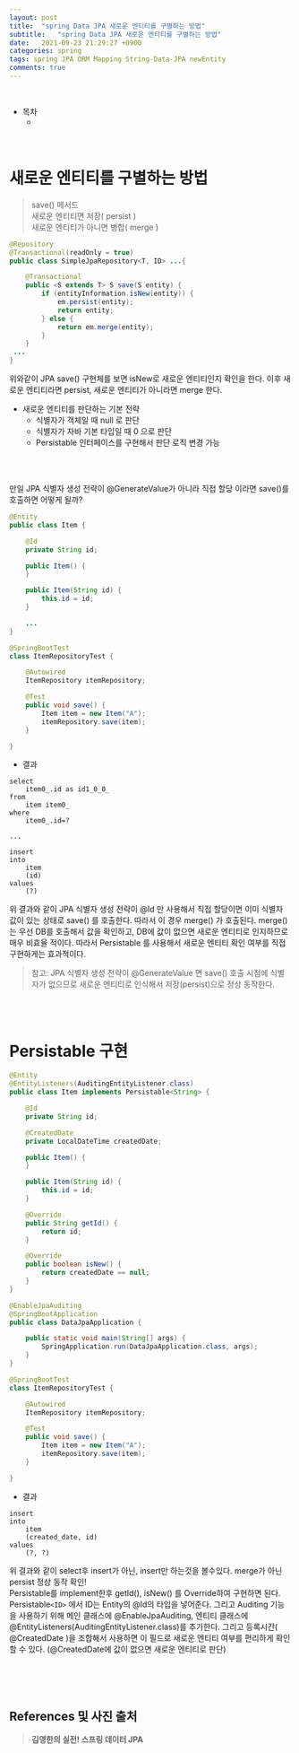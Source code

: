 ```yaml
---
layout: post
title:  "spring Data JPA 새로운 엔티티를 구별하는 방법"
subtitle:   "spring Data JPA 새로운 엔티티를 구별하는 방법"
date:   2021-09-23 21:29:27 +0900
categories: spring
tags: spring JPA ORM Mapping String-Data-JPA newEntity
comments: true
---
```



<br>

- 목차
	- [](#)
    
<br>

# 새로운 엔티티를 구별하는 방법

> save() 메서드 <br>
> 새로운 엔티티면 저장( persist ) <br>
> 새로운 엔티티가 아니면 병합( merge ) <br>

```java
@Repository
@Transactional(readOnly = true)
public class SimpleJpaRepository<T, ID> ...{

    @Transactional
    public <S extends T> S save(S entity) {
        if (entityInformation.isNew(entity)) {
            em.persist(entity);
            return entity;
        } else {
            return em.merge(entity);
        }
    }
 ...
}
```

위와같이 JPA save() 구현체를 보면 isNew로 새로운 엔티티인지 확인을 한다. 이후 새로운 엔티티라면 persist, 새로운 엔티티가 아니라면 merge 한다.

- 새로운 엔티티를 판단하는 기본 전략
    - 식별자가 객체일 때 null 로 판단
    - 식별자가 자바 기본 타입일 때 0 으로 판단
    - Persistable 인터페이스를 구현해서 판단 로직 변경 가능

<br><br>

만일 JPA 식별자 생성 전략이 @GenerateValue가 아니라 직접 할당 이라면 save()를 호출하면 어떻게 될까?

```java
@Entity
public class Item {

    @Id
    private String id;

    public Item() {
    }

    public Item(String id) {
        this.id = id;
    }

    ...
}

@SpringBootTest
class ItemRepositoryTest {

    @Autowired
    ItemRepository itemRepository;

    @Test
    public void save() {
        Item item = new Item("A");
        itemRepository.save(item);
    }

}
```

- 결과

```
select
    item0_.id as id1_0_0_ 
from
    item item0_ 
where
    item0_.id=?

...

insert 
into
    item
    (id) 
values
    (?)
```

위 결과와 같이 JPA 식별자 생성 전략이 @Id 만 사용해서 직접 할당이면 이미 식별자 값이 있는 상태로 save() 를 호출한다. 따라서 이 경우 merge() 가 호출된다. merge() 는 우선 DB를 호출해서 값을 확인하고, DB에 값이 없으면 새로운 엔티티로 인지하므로 매우 비효율 적이다. 따라서 Persistable 를 사용해서 새로운 엔티티 확인 여부를 직접 구현하게는 효과적이다.

> 참고: JPA 식별자 생성 전략이 @GenerateValue 면 save() 호출 시점에 식별자가 없으므로 새로운 엔티티로 인식해서 저장(persist)으로 정상 동작한다.

<br><br>

# Persistable 구현

```java
@Entity
@EntityListeners(AuditingEntityListener.class)
public class Item implements Persistable<String> {

    @Id
    private String id;

    @CreatedDate
    private LocalDateTime createdDate;

    public Item() {
    }

    public Item(String id) {
        this.id = id;
    }

    @Override
    public String getId() {
        return id;
    }

    @Override
    public boolean isNew() {
        return createdDate == null;
    }
}

@EnableJpaAuditing
@SpringBootApplication
public class DataJpaApplication {

	public static void main(String[] args) {
		SpringApplication.run(DataJpaApplication.class, args);
	}
}

@SpringBootTest
class ItemRepositoryTest {

    @Autowired
    ItemRepository itemRepository;

    @Test
    public void save() {
        Item item = new Item("A");
        itemRepository.save(item);
    }

}
```

- 결과

```
insert 
into
    item
    (created_date, id) 
values
    (?, ?)
```

위 결과와 같이 select후 insert가 아닌, insert만 하는것을 볼수있다. merge가 아닌 persist 정상 동작 확인! <br>
Persistable를 implement한후 getId(), isNew() 를 Override하여 구현하면 된다. Persistable`<ID>` 에서 ID는 Entity의 @Id의 타입을 넣어준다. 그리고 Auditing 기능을 사용하기 위해 메인 클래스에 @EnableJpaAuditing, 엔티티 클래스에 @EntityListeners(AuditingEntityListener.class)를 추가한다. 그리고 등록시간( @CreatedDate )을 조합해서 사용하면 이 필드로 새로운 엔티티 여부를 편리하게 확인할
수 있다. (@CreatedDate에 값이 없으면 새로운 엔티티로 판단)

<br><br><br>
## References 및 사진 출처

> __김영한의 실전! 스프링 데이터 JPA__